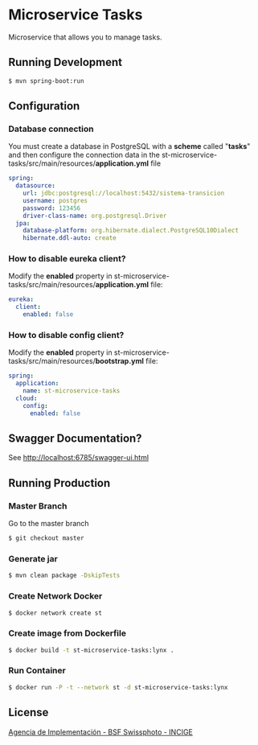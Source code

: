 # Microservice Tasks

Microservice that allows you to manage tasks.

## Running Development

```sh
$ mvn spring-boot:run
```

## Configuration 

### Database connection

You must create a database in PostgreSQL with a **scheme** called "**tasks**" and then configure the connection data in the st-microservice-tasks/src/main/resources/**application.yml** file

```yml
spring:
  datasource:
    url: jdbc:postgresql://localhost:5432/sistema-transicion
    username: postgres
    password: 123456
    driver-class-name: org.postgresql.Driver
  jpa:
    database-platform: org.hibernate.dialect.PostgreSQL10Dialect
    hibernate.ddl-auto: create
```

### How to disable eureka client?

Modify the **enabled** property in st-microservice-tasks/src/main/resources/**application.yml** file:

```yml
eureka:
  client:
    enabled: false
```

### How to disable config client?

Modify the **enabled** property in st-microservice-tasks/src/main/resources/**bootstrap.yml** file:

```yml
spring:
  application:
    name: st-microservice-tasks
  cloud:
    config:
      enabled: false
```

## Swagger Documentation?

See [http://localhost:6785/swagger-ui.html](http://localhost:6785/swagger-ui.html)

## Running Production

### Master Branch

Go to the master branch

```sh
$ git checkout master
```

### Generate jar

```sh
$ mvn clean package -DskipTests
```

### Create Network Docker

```sh
$ docker network create st
```

### Create image from Dockerfile

```sh
$ docker build -t st-microservice-tasks:lynx .
```

### Run Container

```sh
$ docker run -P -t --network st -d st-microservice-tasks:lynx
```

## License

[Agencia de Implementación - BSF Swissphoto - INCIGE](https://github.com/AgenciaImplementacion/st-microservice-tasks/blob/master/LICENSE)